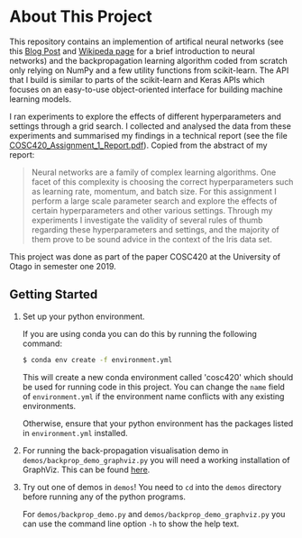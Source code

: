 # About This Project
This repository contains an implemention of artifical neural networks (see this [Blog Post](https://towardsdatascience.com/machine-learning-for-beginners-an-introduction-to-neural-networks-d49f22d238f9) and [Wikipeda page](https://en.wikipedia.org/wiki/Artificial_neural_network) for a brief introduction to neural networks) and the backpropagation learning algorithm coded from scratch only relying on NumPy and a few utility functions from scikit-learn. The API that I build is similar to parts of the scikit-learn and Keras APIs which focuses on an easy-to-use object-oriented interface for building machine learning models.

I ran experiments to explore the effects of different hyperparameters and settings through a grid search. I collected and analysed the data from these experiments and summarised my findings in a technical report (see the file [COSC420_Assignment_1_Report.pdf](https://github.com/eight0153/Neural-Networks/blob/master/COSC420_Assignment_1_Report.pdf)). Copied from the abstract of my report:
> Neural networks are a family of complex learning algorithms. One facet of this complexity is
> choosing the correct hyperparameters such as
> learning rate, momentum, and batch size. For
> this assignment I perform a large scale parameter
> search and explore the effects of certain hyperparameters and other various settings. Through
> my experiments I investigate the validity of several rules of thumb regarding these hyperparameters and settings, and the majority of them
> prove to be sound advice in the context of the
> Iris data set.

This project was done as part of the paper COSC420 at the University of Otago in semester one 2019.

## Getting Started
1.  Set up your python environment.

    If you are using conda you can do this by running the following command:
    ```bash
    $ conda env create -f environment.yml
    ```
    This will create a new conda environment called 'cosc420' which should be used for running code in this project.
    You can change the `name` field of `environment.yml` if the environment name conflicts with any existing environments.

    Otherwise, ensure that your python environment has the packages listed in `environment.yml` installed.

2.  For running the back-propagation visualisation demo in `demos/backprop_demo_graphviz.py` you will need a working installation of GraphViz.
    This can be found [here](https://graphviz.gitlab.io/download/).

3.  Try out one of demos in `demos`!
    You need to `cd` into the `demos` directory before running any of the python programs.

    For `demos/backprop_demo.py` and `demos/backprop_demo_graphviz.py` you can use the command line option `-h`
    to show the help text.

